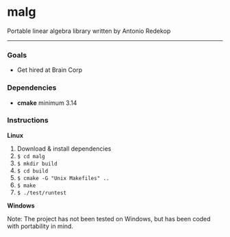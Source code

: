 # malg 

Portable linear algebra library written by Antonio Redekop

---

### Goals

- Get hired at Brain Corp 

### Dependencies
- **cmake** minimum 3.14

### Instructions
**Linux**

1.  Download & install dependencies
3.  `$ cd malg`
4.  `$ mkdir build`
5.  `$ cd build`
6.  `$ cmake -G "Unix Makefiles" ..`
7.  `$ make`
8.  `$ ./test/runtest`

**Windows**

Note: The project has not been tested on Windows, but has been coded with portability in mind. 